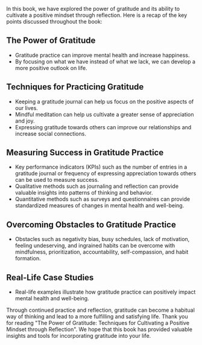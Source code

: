 
In this book, we have explored the power of gratitude and its ability to cultivate a positive mindset through reflection. Here is a recap of the key points discussed throughout the book:

The Power of Gratitude
----------------------

* Gratitude practice can improve mental health and increase happiness.
* By focusing on what we have instead of what we lack, we can develop a more positive outlook on life.

Techniques for Practicing Gratitude
-----------------------------------

* Keeping a gratitude journal can help us focus on the positive aspects of our lives.
* Mindful meditation can help us cultivate a greater sense of appreciation and joy.
* Expressing gratitude towards others can improve our relationships and increase social connections.

Measuring Success in Gratitude Practice
---------------------------------------

* Key performance indicators (KPIs) such as the number of entries in a gratitude journal or frequency of expressing appreciation towards others can be used to measure success.
* Qualitative methods such as journaling and reflection can provide valuable insights into patterns of thinking and behavior.
* Quantitative methods such as surveys and questionnaires can provide standardized measures of changes in mental health and well-being.

Overcoming Obstacles to Gratitude Practice
------------------------------------------

* Obstacles such as negativity bias, busy schedules, lack of motivation, feeling undeserving, and ingrained habits can be overcome with mindfulness, prioritization, accountability, self-compassion, and habit formation.

Real-Life Case Studies
----------------------

* Real-life examples illustrate how gratitude practice can positively impact mental health and well-being.

Through continued practice and reflection, gratitude can become a habitual way of thinking and lead to a more fulfilling and satisfying life. Thank you for reading "The Power of Gratitude: Techniques for Cultivating a Positive Mindset through Reflection". We hope that this book has provided valuable insights and tools for incorporating gratitude into your life.

